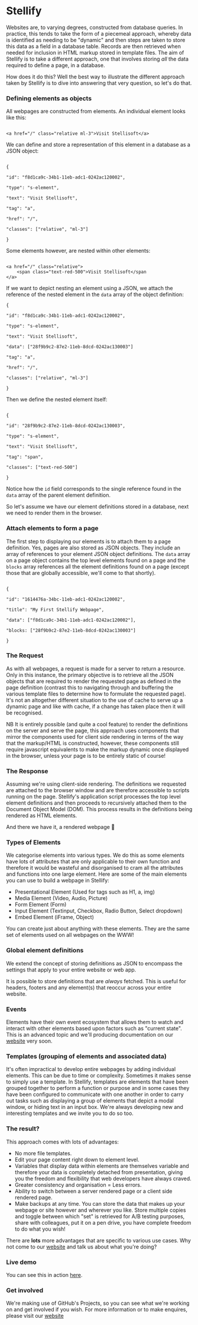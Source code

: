 # Stellify
 
Websites are, to varying degrees, constructed from database queries. In practice, this tends to take the form of a piecemeal approach, whereby data is identified as needing to be "dynamic" and then steps are taken to store this data as a field in a database table. Records are then retrieved when needed for inclusion in HTML markup stored in template files. The aim of Stellify is to take a different approach, one that involves storing *all* the data required to define a page, in a database. 

How does it do this? Well the best way to illustrate the different approach taken by Stellify is to dive into answering that very question, so let's do that.


### Defining elements as objects


All webpages are constructed from elements. An individual element looks like this:

```

<a href="/" class="relative ml-3">Visit Stellisoft</a>

```

We can define and store a representation of this element in a database as a JSON object:

```

{

"id": "f8d1ca9c-34b1-11eb-adc1-0242ac120002",

"type": "s-element",

"text": "Visit Stellisoft",

"tag": "a",

"href": "/",

"classes": ["relative", "ml-3"]

}

```

Some elements however, are nested within other elements:

```

<a href="/" class="relative">
	<span class="text-red-500">Visit Stellisoft</span
</a>

```

If we want to depict nesting an element using a JSON, we attach the reference of the nested element in the `data` array of the object definition:

```
{

"id": "f8d1ca9c-34b1-11eb-adc1-0242ac120002",

"type": "s-element",

"text": "Visit Stellisoft",

"data": ["28f9b9c2-87e2-11eb-8dcd-0242ac130003"]

"tag": "a",

"href": "/",

"classes": ["relative", "ml-3"]

}

```

Then we define the nested element itself:

```

{

"id": "28f9b9c2-87e2-11eb-8dcd-0242ac130003",

"type": "s-element",

"text": "Visit Stellisoft",

"tag": "span",

"classes": ["text-red-500"]

}

```

Notice how the `id` field corresponds to the single reference found in the `data`  array of the parent element definition.

So let's assume we have our element definitions stored in a database, next we need to render them in the browser.



### Attach elements to form a page

  

The first step to displaying our elements is to attach them to a page definition. Yes, pages are also stored as JSON objects. They include an array of references to your element JSON object definitions. The `data` array on a page object contains the top level elements found on a page and the `blocks` array references all the element definitions found on a page (except those that are globally accessible, we'll come to that shortly).

```

{

"id": "1614476a-34bc-11eb-adc1-0242ac120002",

"title": "My First Stellify Webpage",

"data": ["f8d1ca9c-34b1-11eb-adc1-0242ac120002"],

"blocks: ["28f9b9c2-87e2-11eb-8dcd-0242ac130003"]

}

```

### The Request

As with all webpages, a request is made for a server to return a resource. Only in this instance, the primary objective is to retrieve all the JSON objects that are required to render the requested page as defined in the page definition (contrast this to navigating through and buffering the various template files to determine how to formulate the requested page). It's not an altogether different situation to the use of cache to serve up a dynamic page and like with cache, if a change has taken place then it will be recognised. 

NB It is entirely possible (and quite a cool feature) to render the definitions on the server and serve the page, this approach uses components that mirror the components used for client side rendering in terms of the way that the markup/HTML is constructed, however, these components still require javascript equivalents to make the markup dynamic once displayed in the browser, unless your page is to be entirely static of course!


### The Response

Assuming we're using client-side rendering. The definitions we requested are attached to the browser window and are therefore accessible to scripts running on the page. Stellify's application script processes the top level element definitions and then proceeds to recursively attached them to the Document Object Model (DOM). This process results in the definitions being rendered as HTML elements.

And there we have it, a rendered webpage 🎉


### Types of Elements

We categorise elements into various types. We do this as some elements have lots of attributes that are only applicable to their own function and therefore it would be wasteful and disorganised to cram all the attributes and functions into one large element. Here are some of the main elements you can use to build a webpage in Stellify:

 - Presentational Element (Used for tags such as H1, a, img) 
 - Media Element (Video, Audio, Picture) 
 - Form Element (Form) 
 - Input Element  (Textinput, Checkbox, Radio Button, Select dropdown) 
 - Embed Element (iFrame, Object)

You can create just about anything with these elements. They are the same set of elements used on all webpages on the WWW!

### Global element definitions

We extend the concept of storing definitions as JSON to encompass the settings that apply to your entire website or web app. 

It is possible to store definitions that are *always* fetched. This is useful for headers, footers and any element(s) that reoccur across your entire website.


### Events

Elements have their own event ecosystem that allows them to watch and interact with other elements based upon factors such as "current state". This is an advanced topic and we'll producing documentation on our [website](https://stellisoft.com) very soon.


###  Templates (grouping of elements and associated data)

It's often impractical to develop entire webpages by adding individual elements. This can be due to time or complexity. Sometimes it makes sense to simply use a template. In Stellify, templates are elements that have been grouped together to perform a function or purpose and in some cases they have been configured to communicate with one another in order to carry out tasks such as displaying a group of elements that depict a modal window, or hiding text in an input box. We're always developing new and interesting templates and we invite you to do so too.

### The result?

This approach comes with lots of advantages:

 - No more file templates.
 - Edit your page content right down to element level.
 - Variables that display data within elements are themselves variable and therefore your data is completely detached from presentation, giving you the freedom and flexibility that web developers have always craved.
 - Greater consistency and organisation  = Less errors.
 - Ability to switch between a server rendered page or a client side rendered page.
 - Make backups at any time. You can store the data that makes up your webpage or site however and wherever you like. Store multiple copies and toggle between which "set" is retrieved for A/B testing purposes, share with colleagues, put it on a pen drive, you have complete freedom to do what you wish!

There are **lots** more advantages that are specific to various use cases. Why not come to our [website](https://stellisoft.com) and talk us about what you're doing?

### Live demo

You can see this in action [here](https://stellisoft.com?edit). 

  
### Get involved

We're making use of GitHub's Projects, so you can see what we're working on and get involved if you wish. For more information or to make enquires, please visit our [website](https://stellisoft.com)